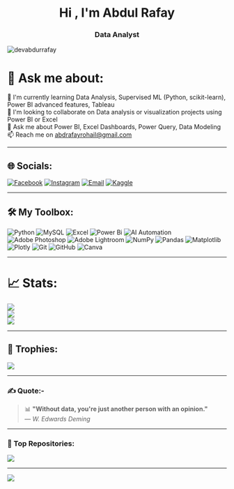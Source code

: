 <h1 align="center">Hi , I'm Abdul Rafay</h1>
<h3 align="center">Data Analyst</h3>

<p align="left">
  <img src="https://komarev.com/ghpvc/?username=devabdurrafay&label=Profile%20views&color=0e75b6&style=flat" alt="devabdurrafay" />
</p>

# 💫 Ask me about:
🌱 I'm currently learning Data Analysis, Supervised ML (Python, scikit-learn), Power BI advanced features, Tableau  
👯 I'm looking to collaborate on Data analysis or visualization projects using Power BI or Excel  
💬 Ask me about Power BI, Excel Dashboards, Power Query, Data Modeling  
📫 Reach me on abdrafayrohail@gmail.com  

---

## 🌐 Socials:
[![Facebook](https://img.shields.io/badge/Facebook-%231877F2.svg?logo=Facebook&logoColor=white)](https://facebook.com/me) 
[![Instagram](https://img.shields.io/badge/Instagram-%23E4405F.svg?logo=Instagram&logoColor=white)](https://instagram.com/abdur._rafay_) 
[![Email](https://img.shields.io/badge/Email-D14836?logo=gmail&logoColor=white)](mailto:abdrafayrohail@gmail.com)
[![Kaggle](https://img.shields.io/badge/Kaggle-20BEFF?logo=kaggle&logoColor=white)](https://www.kaggle.com/abdulrafay5300)


---

## 🛠️ My Toolbox:
![Python](https://img.shields.io/badge/python-3670A0?style=for-the-badge&logo=python&logoColor=ffdd54) 
![MySQL](https://img.shields.io/badge/mysql-4479A1.svg?style=for-the-badge&logo=mysql&logoColor=white) 
![Excel](https://img.shields.io/badge/Microsoft_Excel-217346?style=for-the-badge&logo=microsoft-excel&logoColor=white) 
![Power Bi](https://img.shields.io/badge/power_bi-F2C811?style=for-the-badge&logo=powerbi&logoColor=black) 
![AI Automation](https://img.shields.io/badge/AI%20Automation-%23007ACC.svg?style=for-the-badge&logo=openai&logoColor=white) 
![Adobe Photoshop](https://img.shields.io/badge/adobe%20photoshop-%2331A8FF.svg?style=for-the-badge&logo=adobe%20photoshop&logoColor=white) 
![Adobe Lightroom](https://img.shields.io/badge/Adobe%20Lightroom-31A8FF.svg?style=for-the-badge&logo=Adobe%20Lightroom&logoColor=white) 
![NumPy](https://img.shields.io/badge/numpy-%23013243.svg?style=for-the-badge&logo=numpy&logoColor=white) 
![Pandas](https://img.shields.io/badge/pandas-%23150458.svg?style=for-the-badge&logo=pandas&logoColor=white) 
![Matplotlib](https://img.shields.io/badge/Matplotlib-%23ffffff.svg?style=for-the-badge&logo=Matplotlib&logoColor=black) 
![Plotly](https://img.shields.io/badge/Plotly-%233F4F75.svg?style=for-the-badge&logo=plotly&logoColor=white) 
![Git](https://img.shields.io/badge/git-%23F05033.svg?style=for-the-badge&logo=git&logoColor=white) 
![GitHub](https://img.shields.io/badge/github-%23121011.svg?style=for-the-badge&logo=github&logoColor=white) 
![Canva](https://img.shields.io/badge/Canva-%2300C4CC.svg?style=for-the-badge&logo=Canva&logoColor=white)

---

# 📈 Stats:
![](https://github-readme-stats.vercel.app/api?username=DevAbdurRafay&theme=dark&hide_border=false&include_all_commits=true&count_private=false)<br/>
![](https://nirzak-streak-stats.vercel.app/?user=DevAbdurRafay&theme=dark&hide_border=false)<br/>
![](https://github-readme-stats.vercel.app/api/top-langs/?username=DevAbdurRafay&theme=dark&hide_border=false&include_all_commits=true&count_private=false&layout=compact)

---

## 🏅 Trophies:
![](https://github-profile-trophy.vercel.app/?username=DevAbdurRafay&theme=darkhub&no-frame=false&no-bg=false&margin-w=4)

---

### ✍️ Quote:-
> 📊 **"Without data, you're just another person with an opinion."**  
> — *W. Edwards Deming*

---

### 🚀 Top Repositories:
![](https://github-contributor-stats.vercel.app/api?username=DevAbdurRafay&limit=5&theme=dark&combine_all_yearly_contributions=true)

---

[![](https://visitcount.itsvg.in/api?id=DevAbdurRafay&icon=1&color=0)](https://visitcount.itsvg.in)

<!-- Proudly crafted with GPRM ( https://gprm.itsvg.in ) -->
